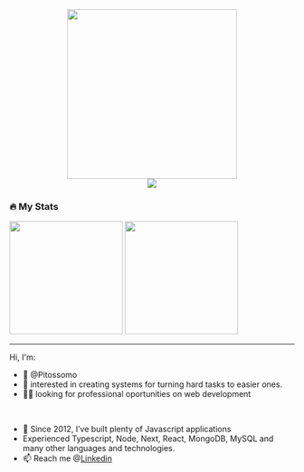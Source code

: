 
<div align="center">
  <img height="300em" src="https://c.tenor.com/GfSX-u7VGM4AAAAC/coding.gif" />
  <br />
  
  <a href="https://www.linkedin.com/in/pedrohteles/">
    <img src="https://img.shields.io/badge/LinkedIn-0077B5?style=for-the-badge&logo=linkedin&logoColor=white" />
  </a>
  <br />
</div>
<div>
  <h3>🔥 My Stats</h3>
  <img height="200em" src="https://github-readme-stats.vercel.app/api?username=pitossomo&count_private=true&show_icons=true&theme=dracula" />
  <img height="200em" src="https://github-readme-stats.vercel.app/api/top-langs/?username=pitossomo&layout=compact&langs_count=6&theme=dracula" />
</div>

---

  Hi, I'm:
- 👋 @Pitossomo
- 👀 interested in creating systems for turning hard tasks to easier ones.
- 👨‍🏭 looking for professional oportunities on web development
<br />
  
- 🧱 Since 2012, I’ve built plenty of Javascript applications
- Experienced Typescript, Node, Next, React, MongoDB, MySQL and many other languages and technologies.
- 📫 Reach me @[Linkedin](https://www.linkedin.com/in/pedrohteles/)
